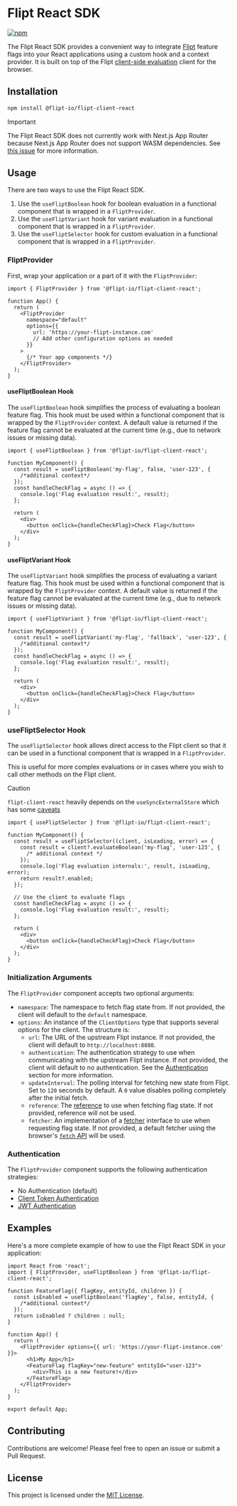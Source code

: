 # Flipt React SDK

[![npm](https://img.shields.io/npm/v/@flipt-io/flipt-client-react?label=%40flipt-io%2Fflipt-client-react)](https://www.npmjs.com/package/@flipt-io/flipt-client-react)

The Flipt React SDK provides a convenient way to integrate [Flipt](https://flipt.io) feature flags into your React applications using a custom hook and a context provider. It is built on top of the Flipt [client-side evaluation](https://www.flipt.io/docs/integration/client) client for the browser.

## Installation

```bash
npm install @flipt-io/flipt-client-react
```

> [!IMPORTANT]
> The Flipt React SDK does not currently work with Next.js App Router because Next.js App Router does not support WASM dependencies. See [this issue](https://github.com/vercel/next.js/issues/55537) for more information.

## Usage

There are two ways to use the Flipt React SDK.

1. Use the `useFliptBoolean` hook for boolean evaluation in a functional component that is wrapped in a `FliptProvider`.
2. Use the `useFliptVariant` hook for variant evaluation in a functional component that is wrapped in a `FliptProvider`.
3. Use the `useFliptSelector` hook for custom evaluation in a functional component that is wrapped in a `FliptProvider`.

### FliptProvider

First, wrap your application or a part of it with the `FliptProvider`:

```tsx
import { FliptProvider } from '@flipt-io/flipt-client-react';

function App() {
  return (
    <FliptProvider
      namespace="default"
      options={{
        url: 'https://your-flipt-instance.com'
        // Add other configuration options as needed
      }}
    >
      {/* Your app components */}
    </FliptProvider>
  );
}
```

#### useFliptBoolean Hook

The `useFliptBoolean` hook simplifies the process of evaluating a boolean feature flag. This hook must be used within a functional component that is wrapped by the `FliptProvider` context.
A default value is returned if the feature flag cannot be evaluated at the current time (e.g., due to network issues or missing data).

```tsx
import { useFliptBoolean } from '@flipt-io/flipt-client-react';

function MyComponent() {
  const result = useFliptBoolean('my-flag', false, 'user-123', {
    /*additional context*/
  });
  const handleCheckFlag = async () => {
    console.log('Flag evaluation result:', result);
  };

  return (
    <div>
      <button onClick={handleCheckFlag}>Check Flag</button>
    </div>
  );
}
```

#### useFliptVariant Hook

The `useFliptVariant` hook simplifies the process of evaluating a variant feature flag. This hook must be used within a functional component that is wrapped by the `FliptProvider` context.
A default value is returned if the feature flag cannot be evaluated at the current time (e.g., due to network issues or missing data).

```tsx
import { useFliptVariant } from '@flipt-io/flipt-client-react';

function MyComponent() {
  const result = useFliptVariant('my-flag', 'fallback', 'user-123', {
    /*additional context*/
  });
  const handleCheckFlag = async () => {
    console.log('Flag evaluation result:', result);
  };

  return (
    <div>
      <button onClick={handleCheckFlag}>Check Flag</button>
    </div>
  );
}
```

### useFliptSelector Hook

The `useFliptSelector` hook allows direct access to the Flipt client so that it can be used in a functional component that is wrapped in a `FliptProvider`.

This is useful for more complex evaluations or in cases where you wish to call other methods on the Flipt client.

> [!CAUTION]
> `flipt-client-react` heavily depends on the `useSyncExternalStore` which has some [caveats](https://react.dev/reference/react/useSyncExternalStore#caveats)

```tsx
import { useFliptSelector } from '@flipt-io/flipt-client-react';

function MyComponent() {
  const result = useFliptSelector((client, isLoading, error) => {
    const result = client?.evaluateBoolean('my-flag', 'user-123', {
      /* additional context */
    });
    console.log('Flag evaluation internals:', result, isLoading, error);
    return result?.enabled;
  });

  // Use the client to evaluate flags
  const handleCheckFlag = async () => {
    console.log('Flag evaluation result:', result);
  };

  return (
    <div>
      <button onClick={handleCheckFlag}>Check Flag</button>
    </div>
  );
}
```

### Initialization Arguments

The `FliptProvider` component accepts two optional arguments:

- `namespace`: The namespace to fetch flag state from. If not provided, the client will default to the `default` namespace.
- `options`: An instance of the `ClientOptions` type that supports several options for the client. The structure is:
  - `url`: The URL of the upstream Flipt instance. If not provided, the client will default to `http://localhost:8080`.
  - `authentication`: The authentication strategy to use when communicating with the upstream Flipt instance. If not provided, the client will default to no authentication. See the [Authentication](#authentication) section for more information.
  - `updateInterval`: The polling interval for fetching new state from Flipt. Set to `120` seconds by default. A `0` value disables polling completely after the initial fetch.
  - `reference`: The [reference](https://docs.flipt.io/guides/user/using-references) to use when fetching flag state. If not provided, reference will not be used.
  - `fetcher`: An implementation of a [fetcher](https://github.com/flipt-io/flipt-client-sdks/blob/4821cb227c6c8b10419b96674d44ad1d6668a647/flipt-client-browser/src/models.ts#L5) interface to use when requesting flag state. If not provided, a default fetcher using the browser's [`fetch` API](https://developer.mozilla.org/en-US/docs/Web/API/Fetch_API) will be used.

### Authentication

The `FliptProvider` component supports the following authentication strategies:

- No Authentication (default)
- [Client Token Authentication](https://docs.flipt.io/authentication/using-tokens)
- [JWT Authentication](https://docs.flipt.io/authentication/using-jwts)

## Examples

Here's a more complete example of how to use the Flipt React SDK in your application:

```tsx
import React from 'react';
import { FliptProvider, useFliptBoolean } from '@flipt-io/flipt-client-react';

function FeatureFlag({ flagKey, entityId, children }) {
  const isEnabled = useFliptBoolean('flagKey', false, entityId, {
    /*additional context*/
  });
  return isEnabled ? children : null;
}

function App() {
  return (
    <FliptProvider options={{ url: 'https://your-flipt-instance.com' }}>
      <h1>My App</h1>
      <FeatureFlag flagKey="new-feature" entityId="user-123">
        <div>This is a new feature!</div>
      </FeatureFlag>
    </FliptProvider>
  );
}

export default App;
```

## Contributing

Contributions are welcome! Please feel free to open an issue or submit a Pull Request.

## License

This project is licensed under the [MIT License](LICENSE).
